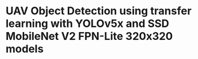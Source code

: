 # UAV Object Detection using transfer learning with YOLOv5x and SSD MobileNet V2 FPN-Lite 320x320 models


